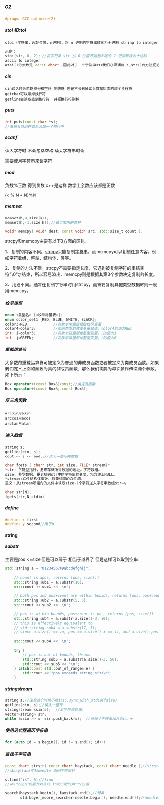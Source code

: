 ##### O2

```c++
#pragma GCC optimize(2)
```

##### stoi 和atoi

```c++
stoi（字符串，起始位置，n进制），将 n 进制的字符串转化为十进制 string to integer
 
示例：
stoi(str, 0, 2); //将字符串 str 从 0 位置开始到末尾的 2 进制转换为十进制
ascii to integer
atoi()的参数是 const char* ,因此对于一个字符串str我们必须调用 c_str()的方法把这个string转换成 const char*类型的,而stoi()的参数是const string*,不需要转化为 const char*；
```

##### cin

```
cin读入时会忽略换号和空格 制表符 但是不会删掉读入数据后面的那个换行符
getchar可以读掉换行符
getline会读取直到换行符  并把换行符删掉
```



##### puts

```c++
int puts(const char *s);
//系统会自动在其后添加一个换行符
```

##### scanf

读入字符时 不会忽略空格 读入字符串时会

需要使用字符串来读字符

##### mod

负数%正数 得到负数 c++是这样 数学上余数应该都是正数

(x % N + N)%N

##### memset

```c++
memset(h,0,size(h));
memset(h,-1,size(h));//最为常用的两种

void* memcpy( void* dest, const void* src, std::size_t count );
```

strcpy和memcpy主要有以下3方面的区别。

1、复制的内容不同。[strcpy](https://baike.baidu.com/item/strcpy)只能复制[字符串](https://baike.baidu.com/item/字符串)，而memcpy可以复制任意内容，例如[字符数组](https://baike.baidu.com/item/字符数组)、整型、[结构体](https://baike.baidu.com/item/结构体)、类等。

2、复制的方法不同。strcpy不需要指定长度，它遇到被复制字符的串结束符"\0"才结束，所以容易溢出。memcpy则是根据其第3个参数决定复制的长度。

3、用途不同。通常在复制字符串时用strcpy，而需要复制其他类型数据时则一般用memcpy。

##### 枚举类型

```c++
enum <类型名> {<枚举常量表>};
enum color_set1 {RED, BLUE, WHITE, BLACK};
color3=RED;           //将枚举常量值赋给枚举变量
color4=color3;        //相同类型的枚举变量赋值，color4的值为RED
int  i=color3;        //将枚举变量赋给整型变量，i的值为1
int  j=GREEN;         //将枚举常量赋给整型变量，j的值为0
```

##### 重载运算符

大多数的重载运算符可被定义为普通的非成员函数或者被定义为类成员函数。如果我们定义上面的函数为类的非成员函数，那么我们需要为每次操作传递两个参数，如下所示：

```c++
Box operator+(const Box&)const;//类成员函数
Box operator+(const Box&, const Box&);
```

##### 反三角函数

```
arcsin用asin
arccos用acos
arctan用atan
```

##### 读入数据

```c++
string s;
getline(cin, s);
cout << s << endl;//读入一整行的数据

char fgets ( char* str, int size, FILE* stream)*
*str: 字符型指针，用来存储所得数据的地址。字符数组。
size: 整型数据，要复制到str中的字符串的长度，包含终止NULL。
*stream:文件结构体指针，将要读取的文件流。
意义：从stream所指向的文件中读取size-1个字符送入字符串数组str中。

char str[N];
fgets(str,N,stdin)
```

##### define

```c++
#define x first
#define y second//用于p
```



#### string

##### substr

主要是pos <=size 但是可以等于 相当于越界了 但是这样可以取到空串

```c++
std::string a = "0123456789abcdefghij";
 
    // count is npos, returns [pos, size())
    std::string sub1 = a.substr(10);
    std::cout << sub1 << '\n';
 
    // both pos and pos+count are within bounds, returns [pos, pos+count)
    std::string sub2 = a.substr(5, 3);
    std::cout << sub2 << '\n';
 
    // pos is within bounds, pos+count is not, returns [pos, size()) 
    std::string sub4 = a.substr(a.size()-3, 50);
    // this is effectively equivalent to
    // std::string sub4 = a.substr(17, 3);
    // since a.size() == 20, pos == a.size()-3 == 17, and a.size()-pos == 3
 
    std::cout << sub4 << '\n';
 
    try {
        // pos is out of bounds, throws
        std::string sub5 = a.substr(a.size()+3, 50);
        std::cout << sub5 << '\n';
    } catch(const std::out_of_range& e) {
        std::cout << "pos exceeds string size\n";
    }
```



##### stringstream

```c++
string s;//注意这个时候不能ios::sync_with_stdio(false)
getline(cin, s);//读入一整行
stringstream ssin(s);  //用字符流处理s
vector<string> str;
while (ssin >> s) str.push_back(s);  //将每个字符串加入到str中
```

##### 使用迭代器遍历字符串

```c++
for (auto id = s.begin(); id != s.end(); id++)
```



##### 查找子字符串

```c++
const char* strstr( const char* haystack, const char* needle );//strstr
//从haystack中找needle 返回字符指针

s.find("is", 5);//find
//从s的5这个位置开始寻找 is的匹配的第一个位置

search(haystack.begin(), haystack.end(),//母串
       std:boyer_moore_searcher(needle.begin(), needle.end());//needle是字串
       
```

